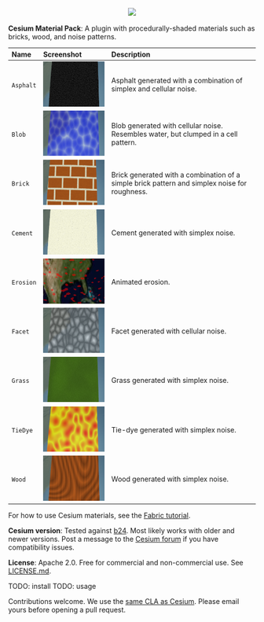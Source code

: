 <p align="center">
<a href="http://cesium.agi.com/">
<img src="https://github.com/AnalyticalGraphicsInc/cesium/wiki/logos/Cesium_Logo_Color.jpg" width="50%" />
</a>
</p>

**Cesium Material Pack**: A plugin with procedurally-shaded materials such as bricks, wood, and noise patterns.

| Name | Screenshot | Description |
|:-----|:-----------|:------------|
| `Asphalt` | <img src="Documentation/Images/Asphalt.png" width="200" height="92" /> | Asphalt generated with a combination of simplex and cellular noise. |
| `Blob` | <img src="Documentation/Images/Blob.png" width="200" height="92" /> | Blob generated with cellular noise.  Resembles water, but clumped in a cell pattern. |
| `Brick` | <img src="Documentation/Images/Brick.png" width="200" height="92" /> | Brick generated with a combination of a simple brick pattern and simplex noise for roughness. |
| `Cement` | <img src="Documentation/Images/Cement.png" width="200" height="92" /> | Cement generated with simplex noise. |
| `Erosion` | <img src="Documentation/Images/Erosion.png" width="200" height="92" /> | Animated erosion. |
| `Facet` | <img src="Documentation/Images/Facet.png" width="200" height="92" /> | Facet generated with cellular noise. |
| `Grass` | <img src="Documentation/Images/Grass.png" width="200" height="92" /> | Grass generated with simplex noise. |
| `TieDye` | <img src="Documentation/Images/TieDye.png" width="200" height="92" /> | Tie-dye generated with simplex noise. |
| `Wood` | <img src="Documentation/Images/Wood.png" width="200" height="92" /> | Wood generated with simplex noise. |

For how to use Cesium materials, see the [Fabric tutorial](https://github.com/AnalyticalGraphicsInc/cesium/wiki/Fabric).

**Cesium version**: Tested against [b24](http://cesiumjs.org/downloads.html).  Most likely works with older and newer versions.  Post a message to the [Cesium forum](http://cesiumjs.org/forum.html) if you have compatibility issues.

**License**: Apache 2.0.  Free for commercial and non-commercial use.  See [LICENSE.md](LICENSE.md).

TODO: install
TODO: usage

Contributions welcome.  We use the [same CLA as Cesium](https://github.com/AnalyticalGraphicsInc/cesium/blob/master/CONTRIBUTING.md).  Please email yours before opening a pull request.

